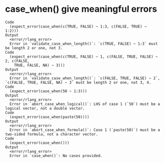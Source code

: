 # case_when() give meaningful errors

    Code
      (expect_error(case_when(c(TRUE, FALSE) ~ 1:3, c(FALSE, TRUE) ~ 1:2)))
    Output
      <error/rlang_error>
      Error in `validate_case_when_length()`: `c(TRUE, FALSE) ~ 1:3` must be length 2 or one, not 3.
    Code
      (expect_error(case_when(c(TRUE, FALSE) ~ 1, c(FALSE, TRUE, FALSE) ~ 2, c(FALSE,
        TRUE, FALSE, NA) ~ 3)))
    Output
      <error/rlang_error>
      Error in `validate_case_when_length()`: `c(FALSE, TRUE, FALSE) ~ 2`, `c(FALSE, TRUE, FALSE, NA) ~ 3` must be length 2 or one, not 3, 4.
    Code
      (expect_error(case_when(50 ~ 1:3)))
    Output
      <error/rlang_error>
      Error in `abort_case_when_logical()`: LHS of case 1 (`50`) must be a logical vector, not a double vector.
    Code
      (expect_error(case_when(paste(50))))
    Output
      <error/rlang_error>
      Error in `abort_case_when_formula()`: Case 1 (`paste(50)`) must be a two-sided formula, not a character vector.
    Code
      (expect_error(case_when()))
    Output
      <error/rlang_error>
      Error in `case_when()`: No cases provided.

